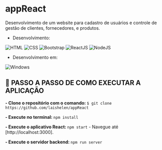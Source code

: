 # appReact

Desenvolvimento de um website para cadastro de usuários e controle de gestão de clientes, fornecedores, e produtos.

- Desenvolvimento:

![HTML](https://img.shields.io/badge/HTML5-E34F26?style=for-the-badge&logo=html5&logoColor=white)
![CSS](https://img.shields.io/badge/CSS3-1572B6?style=for-the-badge&logo=css3&logoColor=white)
![Bootstrap](https://img.shields.io/badge/Bootstrap-563D7C?style=for-the-badge&logo=bootstrap&logoColor=white)
![ReactJS](https://img.shields.io/badge/-ReactJs-61DAFB?logo=react&logoColor=white&style=for-the-badge)
![NodeJS](https://img.shields.io/badge/node.js-6DA55F?style=for-the-badge&logo=node.js&logoColor=white)

- Desenvolvimento em:

![Windows](https://img.shields.io/badge/Windows-0078D6?style=for-the-badge&logo=windows&logoColor=white)

## <a id="instalacao"> 🔴 PASSO A PASSO DE COMO EXECUTAR A APLICAÇÃO </a>

<b>- Clone o repositório com o comando: </b> `$ git clone https://github.com/laishelen/appReact` <br>


<b>- Execute no terminal: </b> `npm install` <br>


<b>- Execute o aplicativo React: </b> `npm start` - Navegue até [http://localhost:3000]. <br>


<b>- Execute o servidor backend: </b> `npm run server` <br>
